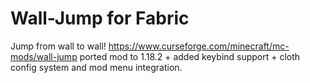 # Wall-Jump for Fabric

Jump from wall to wall!
https://www.curseforge.com/minecraft/mc-mods/wall-jump
ported mod to 1.18.2 + added keybind support + cloth config system and mod menu integration.
